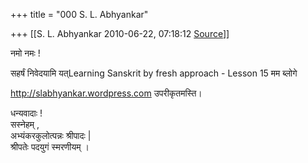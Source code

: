 +++
title = "000 S. L. Abhyankar"

+++
[[S. L. Abhyankar	2010-06-22, 07:18:12 [Source](https://groups.google.com/g/samskrita/c/K5RTT_tXJDI)]]



नमो नमः !

  

सहर्षं निवेदयामि यत्Learning Sanskrit by fresh approach - Lesson 15 मम ब्लोगे

<http://slabhyankar.wordpress.com> उपरीकृतमस्ति।



धन्यवादाः !  
सस्नेहम् ,  
अभ्यंकरकुलोत्पन्नः श्रीपादः \|  
श्रीपतेः पदयुगं स्मरणीयम् ।  

